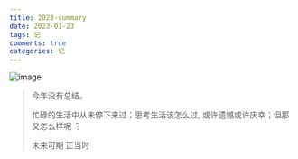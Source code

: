 ```yaml
---
title: 2023-summary
date: 2023-01-23
tags: 记
comments: true
categories: 记
---
```


![image](https://s2.loli.net/2023/01/23/nRris2WlNX9KDcw.jpg)

> 今年没有总结。
>
> 忙碌的生活中从未停下来过；思考生活该怎么过, 或许遗憾或许庆幸；但那又怎么样呢 ？
> 
> 未来可期 正当时